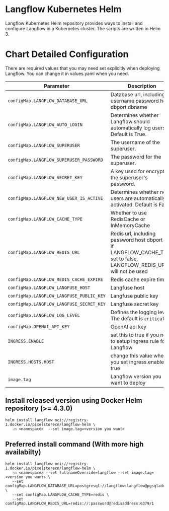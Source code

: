 Langflow Kubernetes Helm
==========

Langflow Kubernetes Helm repository provides ways to install and configure Langflow in a Kubernetes cluster.
The scripts are written in Helm 3.

# Chart Detailed Configuration

There are required values that you may need set explicitly when deploying Langflow. You can change it in values.yaml when you need.

| Parameter | Description | Example |
| --------- | ----------- | ------- |
| `configMap.LANGFLOW_DATABASE_URL` | Database url, including username password host dbport dbname | eg `postgresql://langflow:langflow@db:5432/langflow` |
| `configMap.LANGFLOW_AUTO_LOGIN` | Determines whether Langflow should automatically log users in. Default is True. | `true`, `false` |
| `configMap.LANGFLOW_SUPERUSER` | The username of the superuser. | eg `superuser` |
| `configMap.LANGFLOW_SUPERUSER_PASSWORD` | The password for the superuser. | eg `superuser` |
| `configMap.LANGFLOW_SECRET_KEY` | A key used for encrypting the superuser's password. | eg `langflow` |
| `configMap.LANGFLOW_NEW_USER_IS_ACTIVE` | Determines whether new users are automatically activated. Default is False. | `true`, `false` |
| `configMap.LANGFLOW_CACHE_TYPE` | Whether to use RedisCache or InMemoryCache | `memory`, `redis` |
| `configMap.LANGFLOW_REDIS_URL` | Redis url, including password host dbport db, if LANGFLOW_CACHE_TYPE set to false, LANGFLOW_REDIS_URL will not be used | eg `redis://:password@redis:6379/1` |
| `configMap.LANGFLOW_REDIS_CACHE_EXPIRE` | Redis cache expire time | `3600` |
| `configMap.LANGFLOW_LANGFUSE_HOST` | Langfuse host | eg `http://langfuse.example.com` |
| `configMap.LANGFLOW_LANGFUSE_PUBLIC_KEY` | Langfuse public key | `PUBLIC_KEY` |
| `configMap.LANGFLOW_LANGFUSE_SECRET_KEY` | Langfuse secret key | `SECRET_KEY` |
| `configMap.LANGFLOW_LOG_LEVEL` | Defines the logging level. The default is `critical`. | `info`, `error`, `critical` |
| `configMap.OPENAI_API_KEY` | OpenAI api key | `your-openai-api-key-here` |
| `INGRESS.ENABLE` | set this to true if you need to setup ingress rule for Langflow | `true`, `false` |
| `INGRESS.HOSTS.HOST` | change this value when you set ingress.enable to true | `Langflow.example.com`, etc |
| `image.tag` | Langflow version you want to deploy | `0.6.10`, etc |

## Install released version using Docker Helm repository (>= 4.3.0)

```shell
helm install langflow oci://registry-1.docker.io/pixelstorecn/langflow-helm \
   -n <namespace>  --set image.tag=<version you want>
```

## Preferred install command (With more high availabilty)
```shell
helm install langflow oci://registry-1.docker.io/pixelstorecn/langflow-helm \
   -n <namespace> --set fullnameOverride=langflow --set image.tag=<version you want> \
   --set configMap.LANGFLOW_DATABASE_URL=postgresql://langflow:langflow@pgsqladdress:5432/langflow \
   --set configMap.LANGFLOW_CACHE_TYPE=redis \
   --set configMap.LANGFLOW_REDIS_URL=redis://:password@redisaddress:6379/1
```
